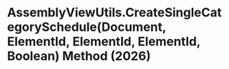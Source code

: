 # AssemblyViewUtils.CreateSingleCategorySchedule(Document, ElementId, ElementId, ElementId, Boolean) Method (2026)

﻿